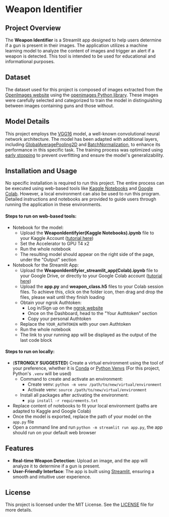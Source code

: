 # Weapon Identifier

## Project Overview

The **Weapon Identifier** is a Streamlit app designed to help users determine if a gun is present in their images. The application utilizes a machine learning model to analyze the content of images and trigger an alert if a weapon is detected. This tool is intended to be used for educational and informational purposes.

## Dataset

The dataset used for this project is composed of images extracted from the [OpenImages website](https://storage.googleapis.com/openimages/web/index.html) using the [openimages Python library](https://pypi.org/project/openimages/). These images were carefully selected and categorized to train the model in distinguishing between images containing guns and those without.

## Model Details

This project employs the [VGG16](https://keras.io/api/applications/vgg/#vgg16-function) model, a well-known convolutional neural network architecture. The model has been adapted with additional layers, including [GlobalAveragePooling2D](https://www.tensorflow.org/api_docs/python/tf/keras/layers/GlobalAveragePooling2D) and [BatchNormalization](https://keras.io/api/layers/normalization_layers/batch_normalization/#batchnormalization-class), to enhance its performance in this specific task. The training process was optimized using [early stopping](https://keras.io/api/callbacks/early_stopping/#earlystopping-class) to prevent overfitting and ensure the model's generalizability.

## Installation and Usage

No specific installation is required to run this project. The entire process can be executed using web-based tools like [Kaggle Notebooks](https://www.kaggle.com/code) and [Google Colab](https://colab.research.google.com/). However, a local environment can also be used to run this program. Detailed instructions and notebooks are provided to guide users through running the application in these environments.

#### Steps to run on web-based tools:

- Notebook for the model:
    - Upload the **WeaponIdentifyier(Kaggle Notebooks).ipynb** file to your Kaggle Account ([tutorial here](https://www.youtube.com/watch?v=HaeoKp0akN0&t=4s))
    - Set the Accelerator to GPU T4 x2
    - Run the whole notebook
    - The resulting model should appear on the right side of the page, under the "Output" section
- Notebook for the Streamlit App:
    - Upload the **WeaponIdentifyier_streamlit_app(Colab).ipynb** file to your Google Drive, or directly to your Google Colab account ([tutorial here](https://www.youtube.com/watch?v=R3sKKvMCwTo))
    - Upload the **app.py** and **weapon_class.h5** files to your Colab session files. To achieve this, click on the folder icon, then drag and drop the files, please wait until they finish loading
    - Obtain your ngrok Authtoken:
        - Log in/Sign up on the [ngrok website](https://ngrok.com/)
        - Once on the Dashboard, head to the "Your Authtoken" section
        - Copy your personal Authtoken
    - Replace the `YOUR_AUTHTOKEN` with your own Authtoken
    - Run the whole notebook
    - The link to your running app will be displayed as the output of the last code block

#### Steps to run on locally:

- (**STRONGLY SUGGESTED**) Create a virtual environment using the tool of your preference, whether it is [Conda](https://conda.io/projects/conda/en/latest/user-guide/tasks/manage-environments.html) or [Python Venvs](https://docs.python.org/3/library/venv.html) (For this project, Python's `.venv` will be used)
    - Command to create and activate an environment:
        - Create venv: `python -m venv /path/to/new/virtual/environment`
        - Activate venv: `source /path/to/new/virtual/environment`
    - Install all packages after activating the environment:
        - `pip install -r requirements.txt`
- Replace content of notebooks to fit your local environment (paths are adapted to Kaggle and Google Colab)
- Once the model is exported, replace the path of your model on the `app.py` file
- Open a command line and run `python -m streamlit run app.py`, the app should run on your default web browser

## Features

- **Real-time Weapon Detection**: Upload an image, and the app will analyze it to determine if a gun is present.
- **User-Friendly Interface**: The app is built using [Streamlit](https://streamlit.io/), ensuring a smooth and intuitive user experience.

## License

This project is licensed under the MIT License. See the [LICENSE](LICENSE) file for more details.
